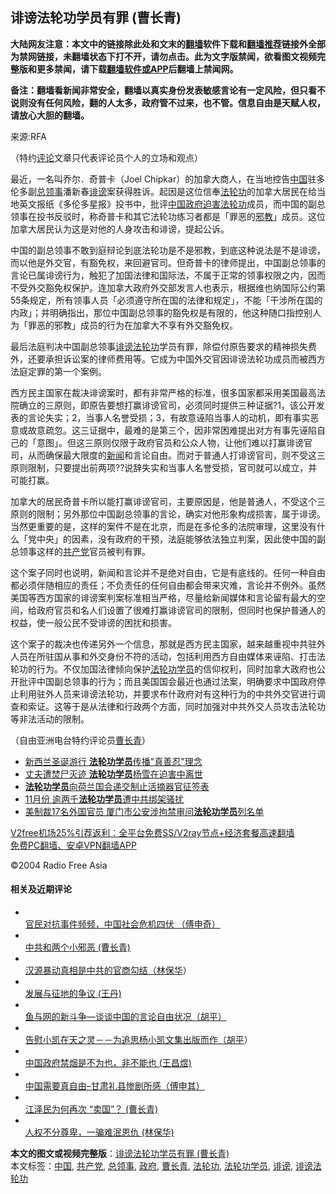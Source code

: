 <h2>诽谤法轮功学员有罪 (曹长青)</h2> <p class="notice"><b>大陆网友注意：本文中的链接除此处和文末的<a href="https://github.com/bannedbook/fanqiang" >翻墙</a>软件下载和<a href="https://github.com/killgcd/justmysocks/blob/master/README.md">翻墙推荐</a>链接外全部为禁网链接，未翻墙状态下打不开，请勿点击。此为文字版禁闻，欲看图文视频完整版和更多禁闻，请下载<a href="https://github.com/bannedbook/fanqiang">翻墙软件或APP</a>后翻墙上禁闻网。</p><p>备注：翻墙看新闻非常安全，翻墙以真实身份发表敏感言论有一定风险，但只看不说则没有任何风险，翻的人太多，政府管不过来，也不管。信息自由是天赋人权，请放心大胆的翻墙。</b></p>  <div class="entry"> <p>来源:RFA</p> <p> （特约<span class='wp_keywordlink_affiliate'><a href="https://www.bannedbook.org/bnews/comments/" title="新闻评论" target="_blank">评论</a></span>文章只代表评论员个人的立场和观点） </p> <p> 最近，一名叫乔尔．奇普卡（Joel Chipkar）的加拿大商人，在当地控告<span class='wp_keywordlink_affiliate'><a href="https://www.bannedbook.org/" title="中国" target="_blank">中国</a></span>驻多伦多副<a href="https://www.bannedbook.org/bnews/tag/%E6%80%BB%E9%A2%86%E4%BA%8B/" class="st_tag internal_tag" rel="tag" title="标签 总领事 下的日志">总领事</a>潘新春<a href="https://www.bannedbook.org/bnews/tag/%E8%AF%BD%E8%B0%A4/" class="st_tag internal_tag" rel="tag" title="标签 诽谤 下的日志">诽谤</a>案获得胜诉。起因是这位信奉<a href="https://www.bannedbook.org/bnews/tag/%e6%b3%95%e8%bd%ae%e5%8a%9f/" class="st_tag internal_tag" rel="tag" title="标签 法轮功 下的日志">法轮功</a>的加拿大居民在给当地英文报纸《多伦多星报》投书中，批评<a href="https://www.bannedbook.org/bnews/tag/%E4%B8%AD%E5%9B%BD/" class="st_tag internal_tag" rel="tag" title="标签 中国 下的日志">中国</a><a href="https://www.bannedbook.org/bnews/tag/%e6%94%bf%e5%ba%9c/" class="st_tag internal_tag" rel="tag" title="标签 政府 下的日志">政府</a><span class='wp_keywordlink'><a href="https://www.bannedbook.org/forum11/topic278.html" title="评江泽民与中共相互利用迫害法轮功" target="_blank">迫害法轮功</a></span>成员，而中国的副总领事在投书反驳时，称奇普卡和其它法轮功练习者都是「罪恶的<span class='wp_keywordlink'><a href="https://www.bannedbook.org/forum11/topic281.html" title="禁片：评中国共产党的邪教本质" target="_blank">邪教</a></span>」成员。这位加拿大居民认为这是对他的人身攻击和诽谤，提起公诉。 </p>  <p> 中国的副总领事不敢到庭辩论到底法轮功是不是邪教，到底这种说法是不是诽谤，而以他是外交官，有豁免权，来回避官司。但奇普卡的律师提出，中国副总领事的言论已属诽谤行为，触犯了加国法律和国际法，不属于正常的领事权限之内，因而不受外交豁免权保护。连加拿大政府外交部发言人也表示，根据维也纳国际公约第55条规定，所有领事人员「必须遵守所在国的法律和规定」，不能「干涉所在国的内政」；并明确指出，那位中国副总领事的豁免权是有限的，他这种随口指控别人为「罪恶的邪教」成员的行为在加拿大不享有外交豁免权。 </p> <p> 最后法庭判决中国副总领事<a href="https://www.bannedbook.org/bnews/tag/%E8%AF%BD%E8%B0%A4%E6%B3%95%E8%BD%AE%E5%8A%9F/" class="st_tag internal_tag" rel="tag" title="标签 诽谤法轮功 下的日志">诽谤法轮功</a>学员有罪，除偿付原告要求的精神损失费外，还要承担诉讼案的律师费用等。它成为中国外交官因诽谤法轮功成员而被西方法庭定罪的第一个案例。 </p> <p> 西方民主国家在裁决诽谤案时，都有非常严格的标准，很多国家都采用美国最高法院确立的三原则，即原告要想打赢诽谤官司，必须同时提供三种证据?1，该公开发表的言论失实；2，当事人名誉受损；3，有故意诬陷当事人的动机，即有事实恶意或故意疏忽。这三证据中，最难的是第三个，因非常困难提出对方有事先诬陷自己的「意图」。但这三原则仅限于政府官员和公众人物，让他们难以打赢诽谤官司，从而确保最大限度的<span class='wp_keywordlink_affiliate'><a href="https://www.bannedbook.org/" title="新闻">新闻</a></span>和言论自由。而对于普通人打诽谤官司，则不受这三原则限制，只要提出前两项??说辞失实和当事人名誉受损，官司就可以成立，并可能打赢。 </p>  <p> 加拿大的居民奇普卡所以能打赢诽谤官司，主要原因是，他是普通人，不受这个三原则的限制；另外那位中国副总领事的言论，确实对他形象构成损害，属于诽谤。当然更重要的是，这样的案件不是在北京，而是在多伦多的法院审理，这里没有什么「党中央」的因素，没有政府的干预，法庭能够依法独立判案，因此使中国的副总领事这样的<a href="https://www.bannedbook.org/bnews/tag/%e5%85%b1%e4%ba%a7%e5%85%9a/" class="st_tag internal_tag" rel="tag" title="标签 共产党 下的日志">共产党</a>官员被判有罪。 </p> <p> 这个案子同时也说明，新闻和言论并不是绝对自由，它是有底线的。任何一种自由都必须伴随相应的责任；不负责任的任何自由都会带来灾难，言论并不例外。虽然美国等西方国家的诽谤案判案标准相当严格，尽量给新闻媒体和言论留有最大的空间，给政府官员和名人们设置了很难打赢诽谤官司的限制，但同时也保护普通人的权益，使一般公民不受诽谤的困扰和损害。 </p> <p> 这个案子的裁决也传递另外一个信息，那就是西方民主国家，越来越重视中共驻外人员在所驻国从事和外交身份不符的活动，包括利用西方自由媒体来诬陷、打击法轮功的行为。不仅加国法律倾向保护<a href="https://www.bannedbook.org/bnews/tag/%e6%b3%95%e8%bd%ae%e5%8a%9f%e5%ad%a6%e5%91%98/" class="st_tag internal_tag" rel="tag" title="标签 法轮功学员 下的日志">法轮功学员</a>的信仰权利，同时加拿大政府也公开批评中国副总领事的行为；而且美国国会最近也通过法案，明确要求中国政府停止利用驻外人员来诽谤法轮功，并要求布什政府对有这种行为的中共外交官进行调查和索证。这等于是从法律和行政两个方面，同时加强对中共外交人员攻击法轮功等非法活动的限制。 </p>  <p> （自由亚洲电台特约评论员<a href="https://www.bannedbook.org/bnews/tag/%e6%9b%b9%e9%95%bf%e9%9d%92/" class="st_tag internal_tag" rel="tag" title="标签 曹长青 下的日志">曹长青</a>） </p> <ul class='op-related-articles' title='相关阅读'> <li><a href='https://www.bannedbook.org/bnews/comments/20201216/1448429.html' target='_blank'>新西兰圣诞游行 <b>法轮功学员</b>传播&quot;真善忍&quot;理念</a></li> <li><a href='https://www.bannedbook.org/bnews/baitai/20201215/1447910.html' target='_blank'>丈夫遭焚尸灭迹 <b>法轮功学员</b>杨雪在迫害中离世</a></li> <li><a href='https://www.bannedbook.org/bnews/renquan/flg/20201213/1447041.html' target='_blank'><b>法轮功学员</b>向荷兰国会递交制止活摘器官征签表</a></li> <li><a href='https://www.bannedbook.org/bnews/renquan/flg/20201213/1446997.html' target='_blank'>11月份 逾两千<b>法轮功学员</b>遭中共绑架骚扰</a></li> <li><a href='https://www.bannedbook.org/bnews/cbnews/20201211/1445506.html' target='_blank'>美制裁17名外国官员 厦门市公安涉拘禁审问<b>法轮功学员</b>列名单</a></li> </ul> <p class="texttj"> <a href="https://www.bannedbook.org/forum23/topic22702.html" target="_blank">V2free机场25%引荐返利：全平台免费SS/V2ray节点+经济套餐高速翻墙</a><br/> <a href="https://github.com/bannedbook/fanqiang/wiki/%E7%A6%81%E9%97%BB%E7%BD%91%E5%AE%89%E5%8D%93%E7%BF%BB%E5%A2%99%E6%96%B0%E9%97%BBAPP" target="_blank">免费PC翻墙、安卓VPN翻墙APP</a></p><p>©2004 Radio Free Asia </p> <h4> 相关及近期评论<br /> </h4> <ul> <li> <a href="/mandarin/pinglun/fsq-20041117.html"><br /> 官民对抗事件频频，中国社会危机四伏 （傅申奇）<br /> </a> </li> <li> <a href="/mandarin/pinglun/ccq-20041111.html"><br /> 中共和两个小邪恶 (曹长青)<br /> </a> </li> <li> <a href="/mandarin/pinglun/lbh-20041110.html"><br /> 汉源暴动真相是中共的官商勾结（<span class='wp_keywordlink'><a href="https://www.bannedbook.org/forum10/topic383.html" title="林保华" target="_blank">林保华</a></span>）<br /> </a> </li> <li> <a href="/mandarin/pinglun/wd-20041109.html"><br /> 发展与征地的争议 (王丹)<br /> </a> </li> <li> <a href="/mandarin/pinglun/hp-20041104.html"><br /> 鱼与网的新斗争&#8212;谈谈中国的言论自由状况（胡平）</a> </li> <li> <a href="/mandarin/pinglun/hp-20041101.html"><br /> 告慰小凯在天之灵－－为追思杨小凯文集出版而作（<span class='wp_keywordlink'><a href="https://www.bannedbook.org/forum10/topic196.html" title="胡平" target="_blank">胡平</a></span>）<br /> </a> </li> <li> <a href="/mandarin/pinglun/wcy-20041029.html"><br /> 中国政府禁烟是不为也，非不能也 (王昌煜)<br /> </a> </li> <li> <a href="/mandarin/pinglun/fqs-20041025.html"><br /> 中国需要真自由&#8211;甘肃礼县惨剧所感（傅申其）<br /> </a> </li> <li> <a href="/mandarin/pinglun/ccq-20041021.html"><br /> 江泽民为何再次 “卖国”？ (曹长青)<br /> </a> </li> <li> <a href="/mandarin/pinglun/lbh-20041020.html"><br /> 人权不分尊卑，一骗难泯恩仇 (林保华)<br /> </a> </li> </ul> </p> <a name='sharetosocial'></a>       <div><b>本文的图文或视频完整版</b>：<a href='https://www.bannedbook.org/bnews/comments/20201216/1448833.html'>诽谤法轮功学员有罪 (曹长青)</a></div>  </div><!--END ENTRY--> <div class="postfooter"> <div>本文标签：<a href="https://www.bannedbook.org/bnews/tag/%E4%B8%AD%E5%9B%BD/" rel="tag">中国</a>, <a href="https://www.bannedbook.org/bnews/tag/%e5%85%b1%e4%ba%a7%e5%85%9a/" rel="tag">共产党</a>, <a href="https://www.bannedbook.org/bnews/tag/%E6%80%BB%E9%A2%86%E4%BA%8B/" rel="tag">总领事</a>, <a href="https://www.bannedbook.org/bnews/tag/%e6%94%bf%e5%ba%9c/" rel="tag">政府</a>, <a href="https://www.bannedbook.org/bnews/tag/%e6%9b%b9%e9%95%bf%e9%9d%92/" rel="tag">曹长青</a>, <a href="https://www.bannedbook.org/bnews/tag/%e6%b3%95%e8%bd%ae%e5%8a%9f/" rel="tag">法轮功</a>, <a href="https://www.bannedbook.org/bnews/tag/%e6%b3%95%e8%bd%ae%e5%8a%9f%e5%ad%a6%e5%91%98/" rel="tag">法轮功学员</a>, <a href="https://www.bannedbook.org/bnews/tag/%E8%AF%BD%E8%B0%A4/" rel="tag">诽谤</a>, <a href="https://www.bannedbook.org/bnews/tag/%E8%AF%BD%E8%B0%A4%E6%B3%95%E8%BD%AE%E5%8A%9F/" rel="tag">诽谤法轮功</a></div>  </div><!--END POSTFOOTER--> 
